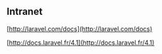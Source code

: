 ## Intranet

[http://laravel.com/docs](http://laravel.com/docs)

[http://docs.laravel.fr/4.1](http://docs.laravel.fr/4.1)